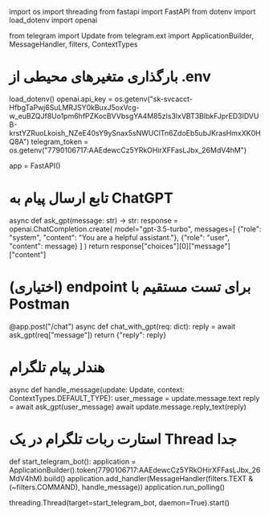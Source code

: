 import os
import threading
from fastapi import FastAPI
from dotenv import load_dotenv
import openai

from telegram import Update
from telegram.ext import ApplicationBuilder, MessageHandler, filters, ContextTypes

# بارگذاری متغیرهای محیطی از .env
load_dotenv()
openai.api_key = os.getenv("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")
telegram_token = os.getenv("7790106717:AAEdewcCz5YRkOHirXFFasLJbx_26MdV4hM")

app = FastAPI()

# تابع ارسال پیام به ChatGPT
async def ask_gpt(message: str) -> str:
    response = openai.ChatCompletion.create(
        model="gpt-3.5-turbo",
        messages=[
            {"role": "system", "content": "You are a helpful assistant."},
            {"role": "user", "content": message}
        ]
    )
    return response["choices"][0]["message"]["content"]

# (اختیاری) endpoint برای تست مستقیم با Postman
@app.post("/chat")
async def chat_with_gpt(req: dict):
    reply = await ask_gpt(req["message"])
    return {"reply": reply}

# هندلر پیام تلگرام
async def handle_message(update: Update, context: ContextTypes.DEFAULT_TYPE):
    user_message = update.message.text
    reply = await ask_gpt(user_message)
    await update.message.reply_text(reply)

# استارت ربات تلگرام در یک Thread جدا
def start_telegram_bot():
    application = ApplicationBuilder().token(7790106717:AAEdewcCz5YRkOHirXFFasLJbx_26MdV4hM).build()
    application.add_handler(MessageHandler(filters.TEXT & (~filters.COMMAND), handle_message))
    application.run_polling()

threading.Thread(target=start_telegram_bot, daemon=True).start()
